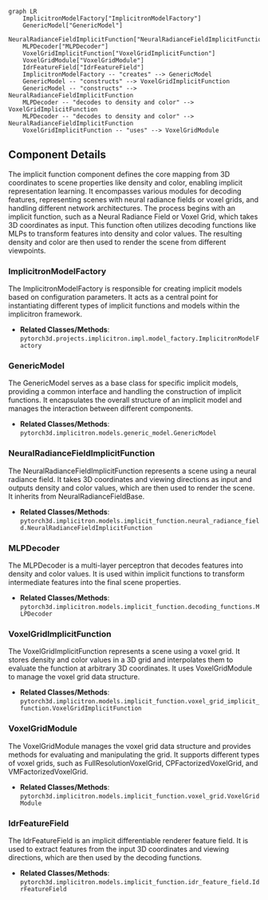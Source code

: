 ```mermaid
graph LR
    ImplicitronModelFactory["ImplicitronModelFactory"]
    GenericModel["GenericModel"]
    NeuralRadianceFieldImplicitFunction["NeuralRadianceFieldImplicitFunction"]
    MLPDecoder["MLPDecoder"]
    VoxelGridImplicitFunction["VoxelGridImplicitFunction"]
    VoxelGridModule["VoxelGridModule"]
    IdrFeatureField["IdrFeatureField"]
    ImplicitronModelFactory -- "creates" --> GenericModel
    GenericModel -- "constructs" --> VoxelGridImplicitFunction
    GenericModel -- "constructs" --> NeuralRadianceFieldImplicitFunction
    MLPDecoder -- "decodes to density and color" --> VoxelGridImplicitFunction
    MLPDecoder -- "decodes to density and color" --> NeuralRadianceFieldImplicitFunction
    VoxelGridImplicitFunction -- "uses" --> VoxelGridModule
```

## Component Details

The implicit function component defines the core mapping from 3D coordinates to scene properties like density and color, enabling implicit representation learning. It encompasses various modules for decoding features, representing scenes with neural radiance fields or voxel grids, and handling different network architectures. The process begins with an implicit function, such as a Neural Radiance Field or Voxel Grid, which takes 3D coordinates as input. This function often utilizes decoding functions like MLPs to transform features into density and color values. The resulting density and color are then used to render the scene from different viewpoints.

### ImplicitronModelFactory
The ImplicitronModelFactory is responsible for creating implicit models based on configuration parameters. It acts as a central point for instantiating different types of implicit functions and models within the implicitron framework.
- **Related Classes/Methods**: `pytorch3d.projects.implicitron.impl.model_factory.ImplicitronModelFactory`

### GenericModel
The GenericModel serves as a base class for specific implicit models, providing a common interface and handling the construction of implicit functions. It encapsulates the overall structure of an implicit model and manages the interaction between different components.
- **Related Classes/Methods**: `pytorch3d.implicitron.models.generic_model.GenericModel`

### NeuralRadianceFieldImplicitFunction
The NeuralRadianceFieldImplicitFunction represents a scene using a neural radiance field. It takes 3D coordinates and viewing directions as input and outputs density and color values, which are then used to render the scene. It inherits from NeuralRadianceFieldBase.
- **Related Classes/Methods**: `pytorch3d.implicitron.models.implicit_function.neural_radiance_field.NeuralRadianceFieldImplicitFunction`

### MLPDecoder
The MLPDecoder is a multi-layer perceptron that decodes features into density and color values. It is used within implicit functions to transform intermediate features into the final scene properties.
- **Related Classes/Methods**: `pytorch3d.implicitron.models.implicit_function.decoding_functions.MLPDecoder`

### VoxelGridImplicitFunction
The VoxelGridImplicitFunction represents a scene using a voxel grid. It stores density and color values in a 3D grid and interpolates them to evaluate the function at arbitrary 3D coordinates. It uses VoxelGridModule to manage the voxel grid data structure.
- **Related Classes/Methods**: `pytorch3d.implicitron.models.implicit_function.voxel_grid_implicit_function.VoxelGridImplicitFunction`

### VoxelGridModule
The VoxelGridModule manages the voxel grid data structure and provides methods for evaluating and manipulating the grid. It supports different types of voxel grids, such as FullResolutionVoxelGrid, CPFactorizedVoxelGrid, and VMFactorizedVoxelGrid.
- **Related Classes/Methods**: `pytorch3d.implicitron.models.implicit_function.voxel_grid.VoxelGridModule`

### IdrFeatureField
The IdrFeatureField is an implicit differentiable renderer feature field. It is used to extract features from the input 3D coordinates and viewing directions, which are then used by the decoding functions.
- **Related Classes/Methods**: `pytorch3d.implicitron.models.implicit_function.idr_feature_field.IdrFeatureField`
